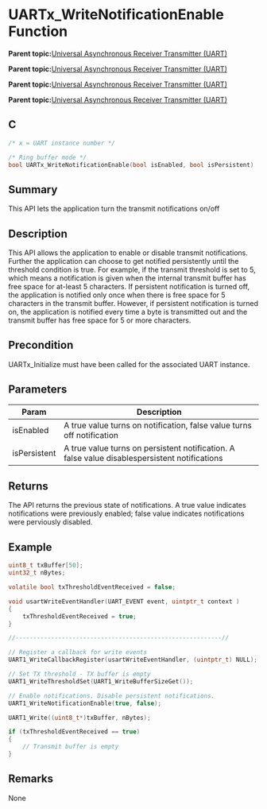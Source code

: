 # UARTx\_WriteNotificationEnable Function

**Parent topic:**[Universal Asynchronous Receiver Transmitter \(UART\)](GUID-3C0B743B-4792-4E9A-AD13-6E911B56B2D0.md)

**Parent topic:**[Universal Asynchronous Receiver Transmitter \(UART\)](GUID-E963A84D-73EE-4E3C-A248-B4FA24F54183.md)

**Parent topic:**[Universal Asynchronous Receiver Transmitter \(UART\)](GUID-12BEB185-3D34-4589-A74C-34A758C5DAB7.md)

**Parent topic:**[Universal Asynchronous Receiver Transmitter \(UART\)](GUID-AA31911E-0C81-4A7D-A72F-20D9976E9E6E.md)

## C

```c
/* x = UART instance number */

/* Ring buffer mode */
bool UARTx_WriteNotificationEnable(bool isEnabled, bool isPersistent)
```

## Summary

This API lets the application turn the transmit notifications on/off

## Description

This API allows the application to enable or disable transmit notifications. Further the application can choose to get notified persistently until the threshold condition is true. For example, if the transmit threshold is set to 5, which means a notification is given when the internal transmit buffer has free space for at-least 5 characters. If persistent notification is turned off, the application is notified only once when there is free space for 5 characters in the transmit buffer. However, if persistent notification is turned on, the application is notified every time a byte is transmitted out and the transmit buffer has free space for 5 or more characters.

## Precondition

UARTx\_Initialize must have been called for the associated UART instance.

## Parameters

|Param|Description|
|-----|-----------|
|isEnabled|A true value turns on notification, false value turns off notification|
|isPersistent|A true value turns on persistent notification. A false value disablespersistent notifications|

## Returns

The API returns the previous state of notifications. A true value indicates notifications were previously enabled; false value indicates notifications were perviously disabled.

## Example

```c
uint8_t txBuffer[50];
uint32_t nBytes;

volatile bool txThresholdEventReceived = false;

void usartWriteEventHandler(UART_EVENT event, uintptr_t context )
{
    txThresholdEventReceived = true;
}

//----------------------------------------------------------//

// Register a callback for write events
UART1_WriteCallbackRegister(usartWriteEventHandler, (uintptr_t) NULL);

// Set TX threshold - TX buffer is empty
UART1_WriteThresholdSet(UART1_WriteBufferSizeGet());

// Enable notifications. Disable persistent notifications.
UART1_WriteNotificationEnable(true, false);

UART1_Write((uint8_t*)txBuffer, nBytes);

if (txThresholdEventReceived == true)
{
    // Transmit buffer is empty
}

```

## Remarks

None

